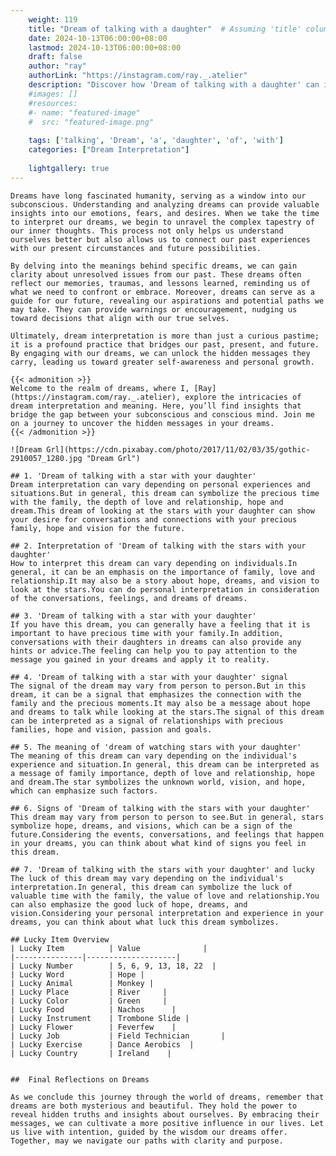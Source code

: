 ```yaml
---
    weight: 119
    title: "Dream of talking with a daughter"  # Assuming 'title' column exists
    date: 2024-10-13T06:00:00+08:00
    lastmod: 2024-10-13T06:00:00+08:00
    draft: false
    author: "ray"
    authorLink: "https://instagram.com/ray._.atelier"
    description: "Discover how 'Dream of talking with a daughter' can interpret your future and uncover its significant meanings in your life."
    #images: []
    #resources:
    #- name: "featured-image"
    #  src: "featured-image.png"
    
    tags: ['talking', 'Dream', 'a', 'daughter', 'of', 'with']
    categories: ["Dream Interpretation"]
    
    lightgallery: true
---
```

    
    Dreams have long fascinated humanity, serving as a window into our subconscious. Understanding and analyzing dreams can provide valuable insights into our emotions, fears, and desires. When we take the time to interpret our dreams, we begin to unravel the complex tapestry of our inner thoughts. This process not only helps us understand ourselves better but also allows us to connect our past experiences with our present circumstances and future possibilities.
    
    By delving into the meanings behind specific dreams, we can gain clarity about unresolved issues from our past. These dreams often reflect our memories, traumas, and lessons learned, reminding us of what we need to confront or embrace. Moreover, dreams can serve as a guide for our future, revealing our aspirations and potential paths we may take. They can provide warnings or encouragement, nudging us toward decisions that align with our true selves.
    
    Ultimately, dream interpretation is more than just a curious pastime; it is a profound practice that bridges our past, present, and future. By engaging with our dreams, we can unlock the hidden messages they carry, leading us toward greater self-awareness and personal growth.
    
    {{< admonition >}}
    Welcome to the realm of dreams, where I, [Ray](https://instagram.com/ray._.atelier), explore the intricacies of dream interpretation and meaning. Here, you’ll find insights that bridge the gap between your subconscious and conscious mind. Join me on a journey to uncover the hidden messages in your dreams.
    {{< /admonition >}}
    
    ![Dream Grl](https://cdn.pixabay.com/photo/2017/11/02/03/35/gothic-2910057_1280.jpg "Dream Grl")
    
    ## 1. 'Dream of talking with a star with your daughter'
    Dream interpretation can vary depending on personal experiences and situations.But in general, this dream can symbolize the precious time with the family, the depth of love and relationship, hope and dream.This dream of looking at the stars with your daughter can show your desire for conversations and connections with your precious family, hope and vision for the future.
    
    ## 2. Interpretation of 'Dream of talking with the stars with your daughter'
    How to interpret this dream can vary depending on individuals.In general, it can be an emphasis on the importance of family, love and relationship.It may also be a story about hope, dreams, and vision to look at the stars.You can do personal interpretation in consideration of the conversations, feelings, and dreams of dreams.
    
    ## 3. 'Dream of talking with a star with your daughter'
    If you have this dream, you can generally have a feeling that it is important to have precious time with your family.In addition, conversations with their daughters in dreams can also provide any hints or advice.The feeling can help you to pay attention to the message you gained in your dreams and apply it to reality.
    
    ## 4. 'Dream of talking with a star with your daughter' signal
    The signal of the dream may vary from person to person.But in this dream, it can be a signal that emphasizes the connection with the family and the precious moments.It may also be a message about hope and dreams to talk while looking at the stars.The signal of this dream can be interpreted as a signal of relationships with precious families, hope and vision, passion and goals.
    
    ## 5. The meaning of 'dream of watching stars with your daughter'
    The meaning of this dream can vary depending on the individual's experience and situation.In general, this dream can be interpreted as a message of family importance, depth of love and relationship, hope and dream.The star symbolizes the unknown world, vision, and hope, which can emphasize such factors.
    
    ## 6. Signs of 'Dream of talking with the stars with your daughter'
    This dream may vary from person to person to see.But in general, stars symbolize hope, dreams, and visions, which can be a sign of the future.Considering the events, conversations, and feelings that happen in your dreams, you can think about what kind of signs you feel in this dream.
    
    ## 7. 'Dream of talking with the stars with your daughter' and lucky
    The luck of this dream may vary depending on the individual's interpretation.In general, this dream can symbolize the luck of valuable time with the family, the value of love and relationship.You can also emphasize the good luck of hope, dreams, and vision.Considering your personal interpretation and experience in your dreams, you can think about what luck this dream symbolizes.
    
    ## Lucky Item Overview
    | Lucky Item          | Value              |
    |---------------|--------------------|
    | Lucky Number        | 5, 6, 9, 13, 18, 22  |
    | Lucky Word          | Hope |
    | Lucky Animal        | Monkey |
    | Lucky Place         | River     |
    | Lucky Color         | Green     |
    | Lucky Food          | Nachos      |
    | Lucky Instrument    | Trombone Slide |
    | Lucky Flower        | Feverfew    |
    | Lucky Job           | Field Technician       |
    | Lucky Exercise      | Dance Aerobics  |
    | Lucky Country       | Ireland    |
    
    
    ##  Final Reflections on Dreams
    
    As we conclude this journey through the world of dreams, remember that dreams are both mysterious and beautiful. They hold the power to reveal hidden truths and insights about ourselves. By embracing their messages, we can cultivate a more positive influence in our lives. Let us live with intention, guided by the wisdom our dreams offer. Together, may we navigate our paths with clarity and purpose.
    